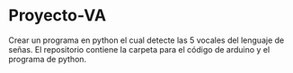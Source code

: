 # Proyecto-VA
Crear un programa en python el cual detecte las 5 vocales del lenguaje de señas.
El repositorio contiene la carpeta para el código de arduino y el programa de python.


